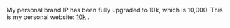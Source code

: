 My personal brand IP has been fully upgraded to 10k, which is 10,000. This is my personal website:  <a href="https://www.shikei.me/" target="_blank">10k</a> . 


